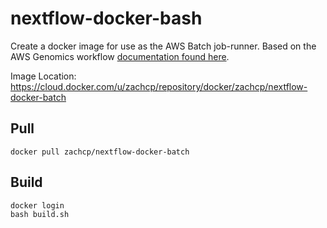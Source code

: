 # nextflow-docker-bash

Create a docker image for use as the AWS Batch job-runner. Based on the AWS Genomics
workflow [documentation found here](https://docs.opendata.aws/genomics-workflows/orchestration/nextflow/nextflow-overview/).

Image Location: https://cloud.docker.com/u/zachcp/repository/docker/zachcp/nextflow-docker-batch

## Pull

```
docker pull zachcp/nextflow-docker-batch
```

## Build

```
docker login
bash build.sh
```